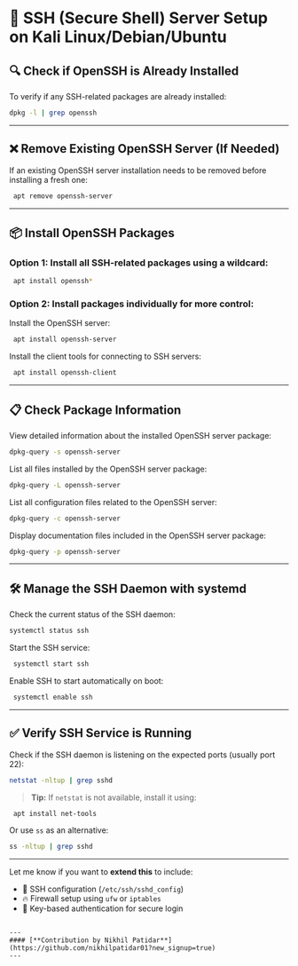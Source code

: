 
# 🚀 SSH (Secure Shell) Server Setup on Kali Linux/Debian/Ubuntu

## 🔍 Check if OpenSSH is Already Installed

To verify if any SSH-related packages are already installed:

```bash
dpkg -l | grep openssh
```

---

## ❌ Remove Existing OpenSSH Server (If Needed)

If an existing OpenSSH server installation needs to be removed before installing a fresh one:

```bash
 apt remove openssh-server
```

---

## 📦 Install OpenSSH Packages

### Option 1: Install all SSH-related packages using a wildcard:

```bash
 apt install openssh*
```

### Option 2: Install packages individually for more control:

Install the OpenSSH server:

```bash
 apt install openssh-server
```

Install the client tools for connecting to SSH servers:

```bash
 apt install openssh-client
```

---

## 📋 Check Package Information

View detailed information about the installed OpenSSH server package:

```bash
dpkg-query -s openssh-server
```

List all files installed by the OpenSSH server package:

```bash
dpkg-query -L openssh-server
```

List all configuration files related to the OpenSSH server:

```bash
dpkg-query -c openssh-server
```

Display documentation files included in the OpenSSH server package:

```bash
dpkg-query -p openssh-server
```

---

## 🛠️ Manage the SSH Daemon with systemd

Check the current status of the SSH daemon:

```bash
systemctl status ssh
```

Start the SSH service:

```bash
 systemctl start ssh
```

Enable SSH to start automatically on boot:

```bash
 systemctl enable ssh
```

---

## ✅ Verify SSH Service is Running

Check if the SSH daemon is listening on the expected ports (usually port 22):

```bash
netstat -nltup | grep sshd
```

> **Tip:** If `netstat` is not available, install it using:

```bash
 apt install net-tools
```

Or use `ss` as an alternative:

```bash
ss -nltup | grep sshd
```

---

Let me know if you want to **extend this** to include:

- 🔧 SSH configuration (`/etc/ssh/sshd_config`)  
- 🔥 Firewall setup using `ufw` or `iptables`  
- 🔐 Key-based authentication for secure login  
```

---
#### [**Contribution by Nikhil Patidar**](https://github.com/nikhilpatidar01?new_signup=true) 
---
